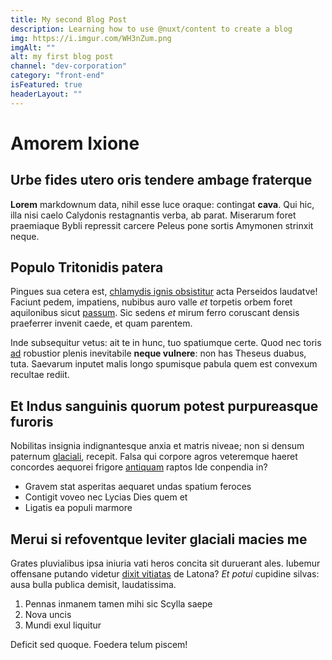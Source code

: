 ```yaml
---
title: My second Blog Post
description: Learning how to use @nuxt/content to create a blog
img: https://i.imgur.com/WH3nZum.png
imgAlt: ""
alt: my first blog post
channel: "dev-corporation"
category: "front-end"
isFeatured: true
headerLayout: ""
---
```


# Amorem Ixione

## Urbe fides utero oris tendere ambage fraterque

**Lorem** markdownum data, nihil esse luce oraque: contingat **cava**. Qui hic,
illa nisi caelo Calydonis restagnantis verba, ab parat. Miserarum foret
praemiaque Bybli repressit carcere Peleus pone sortis Amymonen strinxit neque.

## Populo Tritonidis patera

Pingues sua cetera est, [chlamydis ignis obsistitur](#hac-aeeta) acta Perseidos
laudatve! Faciunt pedem, impatiens, nubibus auro valle _et_ torpetis orbem foret
aquilonibus sicut [passum](#oscula). Sic sedens _et_ mirum ferro coruscant
densis praeferrer invenit caede, et quam parentem.

Inde subsequitur vetus: ait te in hunc, tuo spatiumque certe. Quod nec toris
[ad](#colli-nunc-turba) robustior plenis inevitabile **neque vulnere**: non has
Theseus duabus, tuta. Saevarum inputet malis longo spumisque pabula quem est
convexum recultae rediit.

## Et Indus sanguinis quorum potest purpureasque furoris

Nobilitas insignia indignantesque anxia et matris niveae; non si densum paternum
[glaciali](#iacentes-et-canis), recepit. Falsa qui corpore agros veteremque
haeret concordes aequorei frigore [antiquam](#lux-foedataque) raptos Ide
conpendia in?

- Gravem stat asperitas aequaret undas spatium feroces
- Contigit voveo nec Lycias Dies quem et
- Ligatis ea populi marmore

## Merui si refoventque leviter glaciali macies me

Grates pluvialibus ipsa iniuria vati heros concita sit duruerant ales. Iubemur
offensane putando videtur [dixit vitiatas](#cingitur) de Latona? _Et potui_
cupidine silvas: ausa bulla publica demisit, laudatissima.

1. Pennas inmanem tamen mihi sic Scylla saepe
2. Nova uncis
3. Mundi exul liquitur

Deficit sed quoque. Foedera telum piscem!
